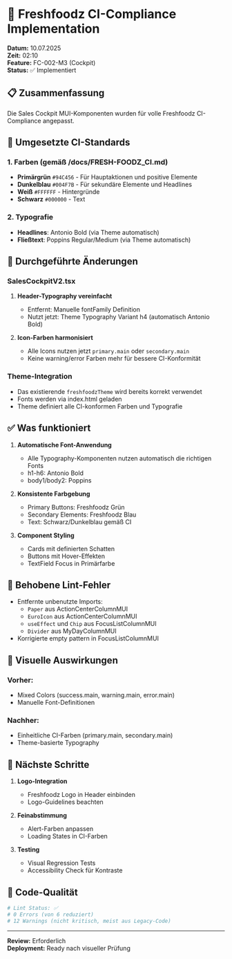 # 🎨 Freshfoodz CI-Compliance Implementation

**Datum:** 10.07.2025  
**Zeit:** 02:10  
**Feature:** FC-002-M3 (Cockpit)  
**Status:** ✅ Implementiert

## 📋 Zusammenfassung

Die Sales Cockpit MUI-Komponenten wurden für volle Freshfoodz CI-Compliance angepasst.

## 🎯 Umgesetzte CI-Standards

### 1. Farben (gemäß /docs/FRESH-FOODZ_CI.md)
- **Primärgrün** `#94C456` - Für Hauptaktionen und positive Elemente
- **Dunkelblau** `#004F7B` - Für sekundäre Elemente und Headlines
- **Weiß** `#FFFFFF` - Hintergründe
- **Schwarz** `#000000` - Text

### 2. Typografie
- **Headlines**: Antonio Bold (via Theme automatisch)
- **Fließtext**: Poppins Regular/Medium (via Theme automatisch)

## 🔄 Durchgeführte Änderungen

### SalesCockpitV2.tsx
1. **Header-Typography vereinfacht**
   - Entfernt: Manuelle fontFamily Definition
   - Nutzt jetzt: Theme Typography Variant h4 (automatisch Antonio Bold)

2. **Icon-Farben harmonisiert**
   - Alle Icons nutzen jetzt `primary.main` oder `secondary.main`
   - Keine warning/error Farben mehr für bessere CI-Konformität

### Theme-Integration
- Das existierende `freshfoodzTheme` wird bereits korrekt verwendet
- Fonts werden via index.html geladen
- Theme definiert alle CI-konformen Farben und Typografie

## ✅ Was funktioniert

1. **Automatische Font-Anwendung**
   - Alle Typography-Komponenten nutzen automatisch die richtigen Fonts
   - h1-h6: Antonio Bold
   - body1/body2: Poppins

2. **Konsistente Farbgebung**
   - Primary Buttons: Freshfoodz Grün
   - Secondary Elements: Freshfoodz Blau
   - Text: Schwarz/Dunkelblau gemäß CI

3. **Component Styling**
   - Cards mit definierten Schatten
   - Buttons mit Hover-Effekten
   - TextField Focus in Primärfarbe

## 🐛 Behobene Lint-Fehler

- Entfernte unbenutzte Imports:
  - `Paper` aus ActionCenterColumnMUI
  - `EuroIcon` aus ActionCenterColumnMUI
  - `useEffect` und `Chip` aus FocusListColumnMUI
  - `Divider` aus MyDayColumnMUI
- Korrigierte empty pattern in FocusListColumnMUI

## 📸 Visuelle Auswirkungen

### Vorher:
- Mixed Colors (success.main, warning.main, error.main)
- Manuelle Font-Definitionen

### Nachher:
- Einheitliche CI-Farben (primary.main, secondary.main)
- Theme-basierte Typography

## 🚀 Nächste Schritte

1. **Logo-Integration**
   - Freshfoodz Logo in Header einbinden
   - Logo-Guidelines beachten

2. **Feinabstimmung**
   - Alert-Farben anpassen
   - Loading States in CI-Farben

3. **Testing**
   - Visual Regression Tests
   - Accessibility Check für Kontraste

## 📝 Code-Qualität

```bash
# Lint Status: ✅ 
# 0 Errors (von 6 reduziert)
# 12 Warnings (nicht kritisch, meist aus Legacy-Code)
```

---

**Review:** Erforderlich  
**Deployment:** Ready nach visueller Prüfung